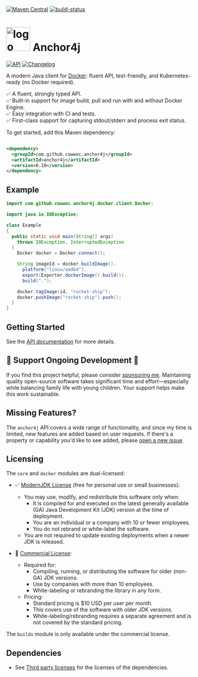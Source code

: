[![Maven Central](https://maven-badges.herokuapp.com/maven-central/com.github.cowwoc.anchor4j/anchor4j/badge.svg)](https://search.maven.org/search?q=g:com.github.cowwoc.anchor4j)
[![build-status](https://github.com/cowwoc/anchor4j/actions/workflows/Build/badge.svg)](https://github.com/cowwoc/anchor4j/actions/?query=workflow%3Abuild)

# <img src="docs/logo.svg" width=64 height=64 alt="logo"> Anchor4j

[![API](https://img.shields.io/badge/api_docs-5B45D5.svg)](https://cowwoc.github.io/anchor4j/0.10/)
[![Changelog](https://img.shields.io/badge/changelog-A345D5.svg)](docs/changelog.md)

A modern Java client for [Docker](https://www.docker.com/): fluent API, test-friendly, and Kubernetes-ready (no Docker required).

✅ A fluent, strongly typed API.<br>
✅ Built-in support for image build, pull and run with and without Docker Engine.<br>
✅ Easy integration with CI and tests.<br>
✅ First-class support for capturing stdout/stderr and process exit status.<br>

To get started, add this Maven dependency:

```xml

<dependency>
  <groupId>com.github.cowwoc.anchor4j</groupId>
  <artifactId>anchor4j</artifactId>
  <version>0.10</version>
</dependency>
```

## Example

```java
import com.github.cowwoc.anchor4j.docker.client.Docker;

import java.io.IOException;

class Example
{
  public static void main(String[] args)
    throws IOException, InterruptedException
  {
    Docker docker = Docker.connect();

    String imageId = docker.buildImage().
      platform("linux/amd64").
      export(Exporter.dockerImage().build()).
      build(".");

    docker.tagImage(id, "rocket-ship");
    docker.pushImage("rocket-ship").push();
  }
}
```

## Getting Started

See the [API documentation](https://cowwoc.github.io/docker/0.10/) for more details.

## 💖 Support Ongoing Development 💖

If you find this project helpful, please consider [sponsoring me](https://github.com/sponsors/cowwoc).
Maintaining quality open-source software takes significant time and effort—especially while balancing family
life with young children. Your support helps make this work sustainable.

## Missing Features?

The `anchor4j` API covers a wide range of functionality, and since my time is limited, new features are added
based on user requests. If there's a property or capability you'd like to see added,
please [open a new issue](issues/new).

## Licensing

The `core` and `docker` modules are dual-licensed:

- ✅ [ModernJDK License](docs/modern-jdk-license.md) (free for personal use or small businesses):
  - You may use, modify, and redistribute this software only when:
    - It is compiled for and executed on the latest generally available (GA) Java Development Kit (JDK)
      version at the time of deployment.
    - You are an individual or a company with 10 or fewer employees.
    - You do not rebrand or white-label the software.
  - You are not required to update existing deployments when a newer JDK is released.

- 💼 [Commercial License](docs/commercial-license.md):
  - Required for:
    - Compiling, running, or distributing the software for older (non-GA) JDK versions.
    - Use by companies with more than 10 employees.
    - White-labeling or rebranding the library in any form.
  - Pricing:
    - Standard pricing is $10 USD per user per month.
    - This covers use of the software with older JDK versions.
    - White-labeling/rebranding requires a separate agreement and is not covered by the standard pricing.

The `buildx` module is only available under the commercial license.

## Dependencies

* See [Third party licenses](LICENSE-3RD-PARTY.md) for the licenses of the dependencies.